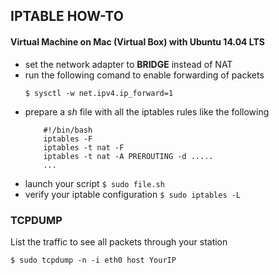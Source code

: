 ## IPTABLE HOW-TO

#### Virtual Machine on Mac (Virtual Box) with Ubuntu 14.04 LTS

 - set the network adapter to **BRIDGE** instead of NAT
 - run the following comand to enable forwarding of packets
 	```shel
	$ sysctl -w net.ipv4.ip_forward=1
 	```
 - prepare a *sh* file with all the iptables rules like the following
 	```shell
		#!/bin/bash
		iptables -F
		iptables -t nat -F
		iptables -t nat -A PREROUTING -d .....
		...
 	```
 - launch your script `$ sudo file.sh`
 - verify your iptable configuration `$ sudo iptables -L`


### TCPDUMP
List the traffic to see all packets through your station

```shel
$ sudo tcpdump -n -i eth0 host YourIP
```